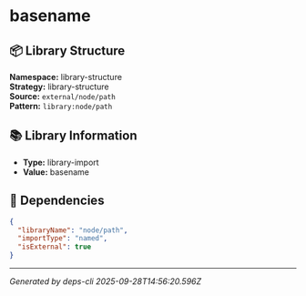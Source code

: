 # basename

## 📦 Library Structure

**Namespace:** library-structure  
**Strategy:** library-structure  
**Source:** `external/node/path`  
**Pattern:** `library:node/path`

## 📚 Library Information

- **Type:** library-import
- **Value:** basename

## 🔗 Dependencies

```json
{
  "libraryName": "node/path",
  "importType": "named",
  "isExternal": true
}
```

---
*Generated by deps-cli 2025-09-28T14:56:20.596Z*
